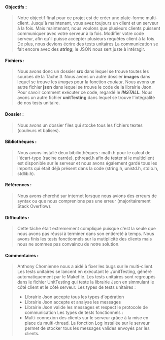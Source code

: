 #### Objectifs :
> Notre objectif final pour ce projet est de créer une plate-forme multi-client. Jusqu'à maintenant, vous avez toujours un client et un serveur à la fois. Mais maintenant, nous voulons que plusieurs clients puissent communiquer avec votre serveur à la fois. Modifier votre code serveur, afin qu'il puisse accepter plusieurs requêtes client à la fois.
> De plus, nous devions écrire des tests unitaires
> La communication se fait encore avec des **_string_**, le JSON nous sert juste à intéragir.

#### Fichiers :
> Nous avons donc un dossier **src** dans lequel se trouve toutes les sources de la Tâche 3.
> Nous avons un autre dossier **images** dans lequel se trouve les _images_ pour la fonction _couleur_.
> Nous avons un autre fichier **json** dans lequel se trouve le code de la librairie Json.
> Pour savoir comment exécuter ce code, regardé le **_INSTALL_**.
> Nous avons un autre fichier **unitTesting** dans lequel se trouve l'intégralité de nos tests unitaire.

#### Dossier :
> Nous avons un dossier files qui stocke tous les fichiers textes (couleurs et balises).

#### Bibliothèques :
> Nous avons installé deux bibiliothèques : math.h pour le calcul de l'écart-type (racine carrée), pthread.h afin de tester si le multiclient est disponible sur le serveur et nous avons également gardé tous les imports qui était déjà présent dans la code (string.h, unistd.h, stdio.h, stdlib.h).

#### Références :
> Nous avons cherché sur internet lorsque nous avions des erreurs de syntax ou que nous comprenions pas une erreur (majoritairement Stack Overflow). 

#### Difficultés :
> Cette tâche était extremement compliqué puisque c'est la seule que nous avons pas réussi à terminer dans son entièreté à temps. Nous avons finis les tests fonctionnels sur la mutiplicité des clients mais nous ne sommes pas convaincu de notre solution. 

#### Commentaires :
> Anthony Chomienne nous a aidé à fixer les bugs sur le multi-client.
> Les tests unitaires se lancent en exécutant le ./unitTesting, généré automatiquement par le Makefile.
> Les tests unitaires sont regroupés dans le fichier UnitTesting qui teste la librairie Json en simmulant le côté client et le côté serveur.
> Les types de tests unitaires :
> * Librairie Json accepte tous les types d'opération
> * Librairie Json accepte et analyse les messages
> * Librairie Json valide les messages et respect le protocole de communication
> Les types de tests fonctionnels :
> * Multi-connexion des clients sur le serveur grâce à la mise en place du multi-thread.
> La fonction Log installée sur le serveur permet de stocker tous les messages valides envoyés par les clients.